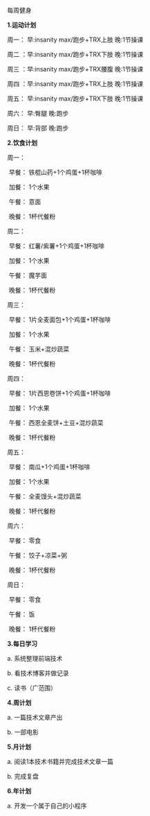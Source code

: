 每周健身



**1.运动计划**

周一： 早:insanity max/跑步+TRX上肢	晚:1节操课

周二 ：早:insanity max/跑步+TRX下肢	晚:1节操课

周三 ：早:insanity max/跑步+TRX腰腹	晚:1节操课

周四 ：早:insanity max/跑步+TRX上肢	晚:1节操课

周五： 早:insanity max/跑步+TRX下肢	晚:1节操课

周六： 早:臀腿									  晚:跑步

周日： 早:背部				 					 晚:跑步



**2.饮食计划**

周一：

​		早餐：	铁棍山药+1个鸡蛋+1杯咖啡

​		加餐：	1个水果

​		午餐：	意面

​		晚餐：	1杯代餐粉

周二：

​		早餐：	红薯/紫薯+1个鸡蛋+1杯咖啡

​		加餐：	1个水果

​		午餐：	魔芋面

​		晚餐：	1杯代餐粉

周三：

​		早餐：	1片全麦面包+1个鸡蛋+1杯咖啡

​		加餐：	1个水果

​		午餐：	玉米+混炒蔬菜

​		晚餐：	1杯代餐粉

周四：

​		早餐：	1片西恩卷饼+1个鸡蛋+1杯咖啡

​		加餐：	1个水果

​		午餐：	西恩全麦饼+土豆+混炒蔬菜

​		晚餐：	1杯代餐粉

周五：

​		早餐：	南瓜+1个鸡蛋+1杯咖啡

​		加餐：	1个水果

​		午餐：	全麦馒头+混炒蔬菜

​		晚餐：	1杯代餐粉

周六：

​		早餐：	零食

​		午餐：	饺子+凉菜+粥

​		晚餐：	1杯代餐粉

周日：

​		早餐：	零食

​		午餐：	饭

​		晚餐：	1杯代餐粉



**3.每日学习**

a. 系统整理前端技术

b. 看技术博客并做记录

c. 读书（广范围）



**4.周计划**

a. 一篇技术文章产出

b. 一部电影



**5.月计划**

a. 阅读1本技术书籍并完成技术文章一篇

b. 完成复盘



**6.年计划**

a. 开发一个属于自己的小程序




